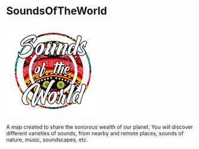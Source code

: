 # SoundsOfTheWorld

![Sounds of the World](/img/SoundsOfTheWorld.png)

 A map created to share the sonorous wealth of our planet. You will discover different varieties of sounds, from nearby and remote places, sounds of nature, music, soundscapes, etc.
